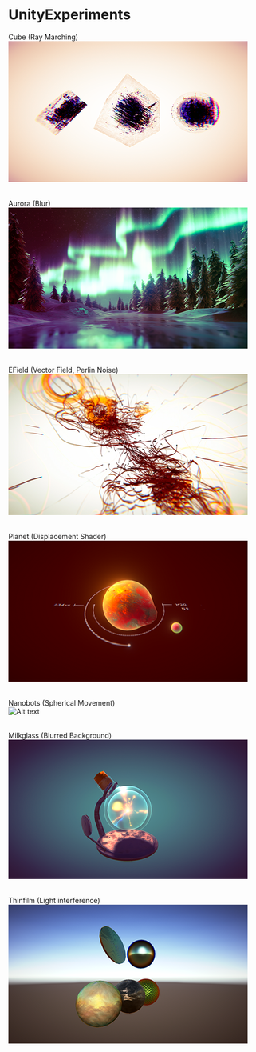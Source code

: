 # UnityExperiments


Cube (Ray Marching)<br/>
![Alt text](Meta/cube.png?raw=true "Cube")<br/><br/>

Aurora (Blur)<br/>
![Alt text](Meta/aurora.png?raw=true "Aurora")<br/><br/>

EField (Vector Field, Perlin Noise)<br/>
![Alt text](Meta/efield.png?raw=true "EField")<br/><br/>

Planet (Displacement Shader)<br/>
![Alt text](Meta/planet.png?raw=true "Planet")<br/><br/>

Nanobots (Spherical Movement)<br/>
![Alt text](Meta/nanobots.png?raw=true "Nanobots")<br/><br/>

Milkglass (Blurred Background)<br/>
![Alt text](Meta/milkglass.png?raw=true "Milkglass")<br/><br/>

Thinfilm (Light interference)<br/>
![Alt text](Meta/thinfilm.png?raw=true "Thin Film")<br/><br/>


